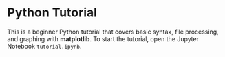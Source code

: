 # Python Tutorial

This is a beginner Python tutorial that covers basic syntax, file processing, and graphing with **matplotlib**. To start the tutorial, open the Jupyter Notebook `tutorial.ipynb`.
